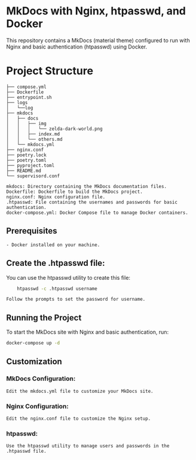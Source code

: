 
# MkDocs with Nginx, htpasswd, and Docker

This repository contains a MkDocs (material theme) configured to run with Nginx and basic authentication (htpasswd) using Docker.


# Project Structure

```
├── compose.yml
├── Dockerfile
├── entrypoint.sh
├── logs
│   └──log
├── mkdocs
│   ├── docs
│   │   ├── img
│   │   │   └── zelda-dark-world.png
│   │   ├── index.md
│   │   └── others.md
│   └── mkdocs.yml
├── nginx.conf
├── poetry.lock
├── poetry.toml
├── pyproject.toml
├── README.md
└── supervisord.conf
```

    mkdocs: Directory containing the MkDocs documentation files.
    Dockerfile: Dockerfile to build the MkDocs project.
    nginx.conf: Nginx configuration file.
    .htpasswd: File containing the usernames and passwords for basic authentication.
    docker-compose.yml: Docker Compose file to manage Docker containers.

## Prerequisites

    - Docker installed on your machine.

## Create the .htpasswd file:

You can use the htpasswd utility to create this file:


```bash
    htpasswd -c .htpasswd username
```

    Follow the prompts to set the password for username.

## Running the Project

To start the MkDocs site with Nginx and basic authentication, run:

```bash
docker-compose up -d
```

## Customization

### MkDocs Configuration:

    Edit the mkdocs.yml file to customize your MkDocs site.

### Nginx Configuration:

    Edit the nginx.conf file to customize the Nginx setup.

### htpasswd:

    Use the htpasswd utility to manage users and passwords in the .htpasswd file.

